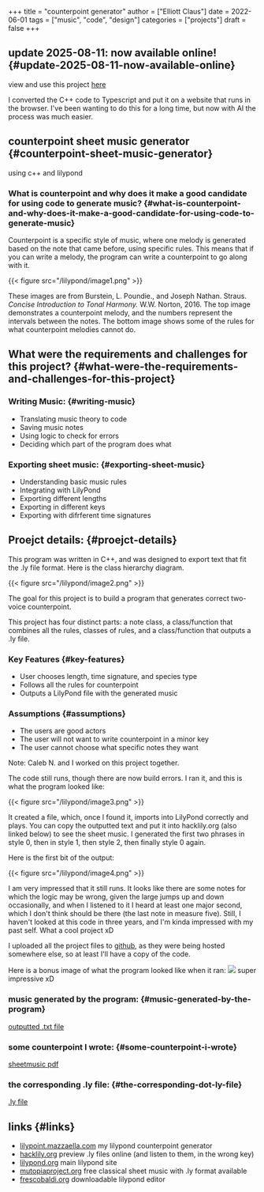 +++
title = "counterpoint generator"
author = ["Elliott Claus"]
date = 2022-06-01
tags = ["music", "code", "design"]
categories = ["projects"]
draft = false
+++

## update 2025-08-11: now available online! {#update-2025-08-11-now-available-online}

view and use this project [here](https://lilypoint.mazzaella.com/)

I converted the C++ code to Typescript and put it on a website that runs in the browser. I've been wanting to do this for a long time,
but now with AI the process was much easier.


## counterpoint sheet music generator {#counterpoint-sheet-music-generator}

using c++ and lilypond


### What is counterpoint and why does it make a good candidate for using code to generate music? {#what-is-counterpoint-and-why-does-it-make-a-good-candidate-for-using-code-to-generate-music}

Counterpoint is a specific style of music, where one melody is
generated based on the note that came before, using specific
rules. This means that if you can write a melody, the program can
write a counterpoint to go along with it.

{{< figure src="/lilypond/image1.png" >}}

These images are from Burstein, L. Poundie., and Joseph Nathan.
Straus.
_Concise Introduction to Tonal Harmony._
W.W. Norton, 2016. The top image demonstrates a counterpoint
melody, and the numbers represent the intervals between the notes.
The bottom image shows some of the rules for what counterpoint
melodies cannot do.


## What were the requirements and challenges for this project? {#what-were-the-requirements-and-challenges-for-this-project}


### Writing Music: {#writing-music}

-   Translating music theory to code
-   Saving music notes
-   Using logic to check for errors
-   Deciding which part of the program does what


### Exporting sheet music: {#exporting-sheet-music}

-   Understanding basic music rules
-   Integrating with LilyPond
-   Exporting different lengths
-   Exporting in different keys
-   Exporting with difrferent time signatures


## Proejct details: {#proejct-details}

This program was written in C++, and was designed to export text
that fit the .ly file format. Here is the class hierarchy diagram.

{{< figure src="/lilypond/image2.png" >}}

The goal for this project is to build a program that generates
correct two-voice counterpoint.

This project has four distinct parts: a note class, a
class/function that combines all the rules, classes of rules, and
a class/function that outputs a .ly file.


### Key Features {#key-features}

-   User chooses length, time signature, and species type
-   Follows all the rules for counterpoint
-   Outputs a LilyPond file with the generated music


### Assumptions {#assumptions}

-   The users are good actors
-   The user will not want to write counterpoint in a minor key
-   The user cannot choose what specific notes they want

Note: Caleb N. and I worked on this project together.

The code still runs, though there are now build errors. I ran it,
and this is what the program looked like:

{{< figure src="/lilypond/image3.png" >}}

 It created a file, which, once I found it, imports into LilyPond
correctly and plays. You can copy the outputted text and put it
into hacklily.org (also linked below) to see the sheet music. I
generated the first two phrases in style 0, then in style 1, then
style 2, then finally style 0 again.

Here is the first bit
of the output:

{{< figure src="/lilypond/image4.png" >}}

I am very impressed that it still runs. It looks like there are
some notes for which the logic may be wrong, given the large jumps
up and down occasionally, and when I listened to it I heard at
least one major second, which I don't think should be there (the
last note in measure five). Still, I haven't looked at this code
in three years, and I'm kinda impressed with my past self. What a
cool project xD

I uploaded all the project files to
[github](https://github.com/emdashii/counterpoint_generator),
as they were being hosted somewhere else, so at least I'll have
a copy of the code.

Here is a bonus image of what the program looked like when it ran:
![](/lilypond/image5.png)
super impressive xD


### music generated by the program: {#music-generated-by-the-program}

[outputted .txt file](/lilypond/program_output6.1.2022.txt)


### some counterpoint I wrote: {#some-counterpoint-i-wrote}

[sheetmusic pdf](/lilypond/Project1.final.pdf)


### the corresponding .ly file: {#the-corresponding-dot-ly-file}

[.ly file](/lilypond/Project1.final.ly)


## links {#links}

-   [lilypoint.mazzaella.com](https://lilypoint.mazzaella.com/) my lilypond counterpoint generator
-   [hacklily.org](https://www.hacklily.org/) preview .ly files online (and listen to them, in the wrong key)
-   [lilypond.org](http://lilypond.org/) main lilypond site
-   [mutopiaproject.org](https://www.mutopiaproject.org/) free classical sheet music with .ly format available
-   [frescobaldi.org](https://frescobaldi.org/) downloadable lilypond editor
